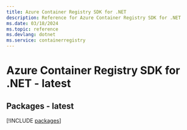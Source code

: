 ```yaml
---
title: Azure Container Registry SDK for .NET
description: Reference for Azure Container Registry SDK for .NET
ms.date: 03/18/2024
ms.topic: reference
ms.devlang: dotnet
ms.service: containerregistry
---
```

# Azure Container Registry SDK for .NET - latest
## Packages - latest
[!INCLUDE [packages](container-registry-index.md)]